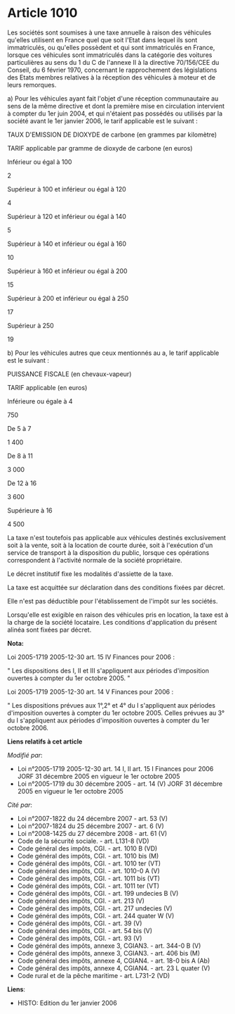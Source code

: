 # Article 1010

Les sociétés sont soumises à une taxe annuelle à raison des véhicules qu'elles utilisent en France quel que soit l'Etat dans
lequel ils sont immatriculés, ou qu'elles possèdent et qui sont immatriculés en France, lorsque ces véhicules sont
immatriculés dans la catégorie des voitures particulières au sens du 1 du C de l'annexe II à la directive 70/156/CEE du
Conseil, du 6 février 1970, concernant le rapprochement des législations des Etats membres relatives à la réception des
véhicules à moteur et de leurs remorques.

a) Pour les véhicules ayant fait l'objet d'une réception communautaire au sens de la même directive et dont la première mise
en circulation intervient à compter du 1er juin 2004, et qui n'étaient pas possédés ou utilisés par la société avant le 1er
janvier 2006, le tarif applicable est le suivant :

TAUX D'EMISSION DE DIOXYDE de carbone (en grammes par kilomètre)

TARIF applicable par gramme de dioxyde de carbone (en euros)

Inférieur ou égal à 100

2 

Supérieur à 100 et inférieur ou égal à 120

4 

Supérieur à 120 et inférieur ou égal à 140

5 

Supérieur à 140 et inférieur ou égal à 160

10 

Supérieur à 160 et inférieur ou égal à 200

15 

Supérieur à 200 et inférieur ou égal à 250

17 

Supérieur à 250

19 

b) Pour les véhicules autres que ceux mentionnés au a, le tarif applicable est le suivant :

PUISSANCE FISCALE (en chevaux-vapeur)

TARIF applicable (en euros) 

Inférieure ou égale à 4

750 

De 5 à 7

1 400 

De 8 à 11

3 000 

De 12 à 16

3 600 

Supérieure à 16

4 500 

La taxe n'est toutefois pas applicable aux véhicules destinés exclusivement soit à la vente, soit à la location de courte
durée, soit à l'exécution d'un service de transport à la disposition du public, lorsque ces opérations correspondent à
l'activité normale de la société propriétaire.

Le décret institutif fixe les modalités d'assiette de la taxe.

La taxe est acquittée sur déclaration dans des conditions fixées par décret.

Elle n'est pas déductible pour l'établissement de l'impôt sur les sociétés.

Lorsqu'elle est exigible en raison des véhicules pris en location, la taxe est à la charge de la société locataire. Les
conditions d'application du présent alinéa sont fixées par décret.

**Nota:**

Loi 2005-1719 2005-12-30 art. 15 IV Finances pour 2006 : 

" Les dispositions des I, II et III s'appliquent aux périodes d'imposition ouvertes à compter du 1er octobre 2005. "

Loi 2005-1719 2005-12-30 art. 14 V Finances pour 2006 : 

" Les dispositions prévues aux 1°,2° et 4° du I s'appliquent aux périodes d'imposition ouvertes à compter du 1er octobre
2005. Celles prévues au 3° du I s'appliquent aux périodes d'imposition ouvertes à compter du 1er octobre 2006.

**Liens relatifs à cet article**

_Modifié par_:

  - Loi n°2005-1719 2005-12-30 art. 14 I, II art. 15 I Finances pour 2006 JORF 31 décembre 2005 en vigueur le 1er octobre 2005
  - Loi n°2005-1719 du 30 décembre 2005 - art. 14 (V) JORF 31 décembre 2005 en vigueur le 1er octobre 2005

_Cité par_:

  - Loi n°2007-1822 du 24 décembre 2007 - art. 53 (V)
  - Loi n°2007-1824 du 25 décembre 2007 - art. 6 (V)
  - Loi n°2008-1425 du 27 décembre 2008 - art. 61 (V)
  - Code de la sécurité sociale. - art. L131-8 (VD)
  - Code général des impôts, CGI. - art. 1010 B (VD)
  - Code général des impôts, CGI. - art. 1010 bis (M)
  - Code général des impôts, CGI. - art. 1010 ter (VT)
  - Code général des impôts, CGI. - art. 1010-0 A (V)
  - Code général des impôts, CGI. - art. 1011 bis (VT)
  - Code général des impôts, CGI. - art. 1011 ter (VT)
  - Code général des impôts, CGI. - art. 199 undecies B (V)
  - Code général des impôts, CGI. - art. 213 (V)
  - Code général des impôts, CGI. - art. 217 undecies (V)
  - Code général des impôts, CGI. - art. 244 quater W (V)
  - Code général des impôts, CGI. - art. 39 (V)
  - Code général des impôts, CGI. - art. 54 bis (V)
  - Code général des impôts, CGI. - art. 93 (V)
  - Code général des impôts, annexe 3, CGIAN3. - art. 344-0 B (V)
  - Code général des impôts, annexe 3, CGIAN3. - art. 406 bis (M)
  - Code général des impôts, annexe 4, CGIAN4. - art. 18-0 bis A (Ab)
  - Code général des impôts, annexe 4, CGIAN4. - art. 23 L quater (V)
  - Code rural et de la pêche maritime - art. L731-2 (VD)

**Liens**:

  - HISTO: Edition du 1er janvier 2006
